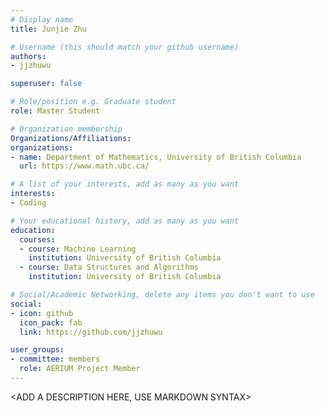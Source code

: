 ```yaml
---
# Display name
title: Junjie Zhu

# Username (this should match your github username)
authors:
- jjzhuwu

superuser: false

# Role/position e.g. Graduate student
role: Master Student

# Organization membership
Organizations/Affiliations:
organizations:
- name: Department of Mathematics, University of British Columbia
  url: https://www.math.ubc.ca/

# A list of your interests, add as many as you want
interests:
- Coding

# Your educational history, add as many as you want
education:
  courses:
  - course: Machine Learning
    institution: University of British Columbia
  - course: Data Structures and Algorithms
    institution: University of British Columbia

# Social/Academic Networking, delete any items you don't want to use
social:
- icon: github
  icon_pack: fab
  link: https://github.com/jjzhuwu

user_groups:
- committee: members
  role: AERIUM Project Member
---
```

<ADD A DESCRIPTION HERE, USE MARKDOWN SYNTAX>
